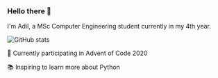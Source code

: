### Hello there 👋

I'm Adil, a MSc Computer Engineering student currently in my 4th year.

![GitHub stats](https://github-readme-stats.vercel.app/api?username=adilius&count_private=true&show_icons=true)

🔭 Currently participating in Advent of Code 2020

📚 Inspiring to learn more about Python
